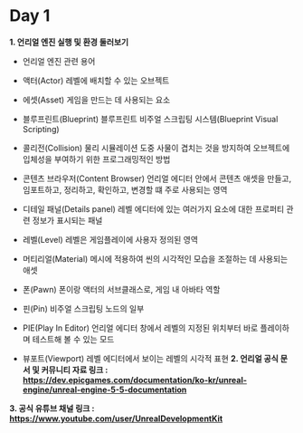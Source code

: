 # Day 1
**1. 언리얼 엔진 실행 및 환경 둘러보기**    
   
- 언리얼 엔진 관련 용어
  
- 액터(Actor)
레벨에 배치할 수 있는 오브젝트

- 에셋(Asset)
게임을 만드는 데 사용되는 요소

- 블루프린트(Blueprint)
블루프린트 비주얼 스크립팅 시스템(Blueprint Visual Scripting)

- 콜리전(Collision)
물리 시뮬레이션 도중 사물이 겹치는 것을 방지하여 오브젝트에 입체성을 부여하기 위한 프로그래밍적인 방법

- 콘텐츠 브라우저(Content Browser)
언리얼 에디터 안에서 콘텐츠 애셋을 만들고, 임포트하고, 정리하고, 확인하고, 변경할 떄 주로 사용되는 영역

- 디테일 패널(Details panel)
레벨 에디터에 있는 여러가지 요소에 대한 프로퍼티 관련 정보가 표시되는 패널

- 레벨(Level)
레벨은 게임플레이에 사용자 정의된 영역

- 머티리얼(Material)
메시에 적용하여 씬의 시각적인 모습을 조절하는 데 사용되는 애셋

- 폰(Pawn)
폰이랑 액터의 서브클래스로, 게임 내 아바타 역할

- 핀(Pin)
비주얼 스크립팅 노드의 일부

- PIE(Play In Editor)
언리얼 에디터 창에서 레벨의 지정된 위치부터 바로 플레이하며 테스트해 볼 수 있는 모드

- 뷰포트(Viewport)
레벨 에디터에서 보이는 레벨의 시각적 표현
**2. 언리얼 공식 문서 및 커뮤니티 자료 링크 : https://dev.epicgames.com/documentation/ko-kr/unreal-engine/unreal-engine-5-5-documentation**   

**3. 공식 유튜브 채널 링크 : https://www.youtube.com/user/UnrealDevelopmentKit**
